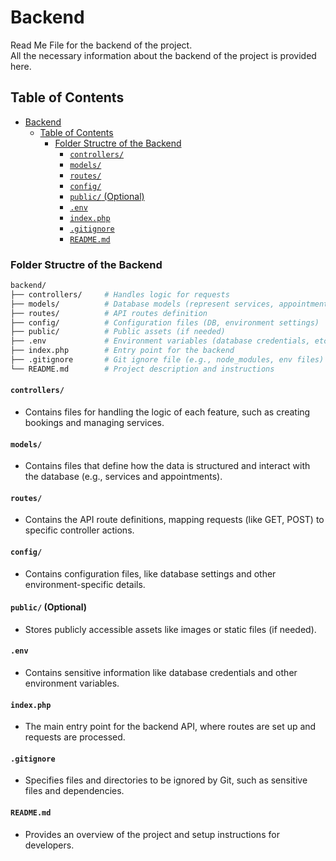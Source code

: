 # Backend
Read Me File for the backend of the project.  
All the necessary information about the backend of the project is provided here.

## Table of Contents
- [Backend](#backend)
  - [Table of Contents](#table-of-contents)
    - [Folder Structre of the Backend](#folder-structre-of-the-backend)
      - [`controllers/`](#controllers)
      - [`models/`](#models)
      - [`routes/`](#routes)
      - [`config/`](#config)
      - [`public/` (Optional)](#public-optional)
      - [`.env`](#env)
      - [`index.php`](#indexphp)
      - [`.gitignore`](#gitignore)
      - [`README.md`](#readmemd)

### Folder Structre of the Backend

``` bash
backend/
├── controllers/     # Handles logic for requests
├── models/          # Database models (represent services, appointments, etc.)
├── routes/          # API routes definition
├── config/          # Configuration files (DB, environment settings)
├── public/          # Public assets (if needed)
├── .env             # Environment variables (database credentials, etc.)
├── index.php        # Entry point for the backend
├── .gitignore       # Git ignore file (e.g., node_modules, env files)
└── README.md        # Project description and instructions
```

#### `controllers/`
- Contains files for handling the logic of each feature, such as creating bookings and managing services.

#### `models/`
- Contains files that define how the data is structured and interact with the database (e.g., services and appointments).

#### `routes/`
- Contains the API route definitions, mapping requests (like GET, POST) to specific controller actions.

#### `config/`
- Contains configuration files, like database settings and other environment-specific details.

#### `public/` (Optional)
- Stores publicly accessible assets like images or static files (if needed).

#### `.env`
- Contains sensitive information like database credentials and other environment variables.

#### `index.php`
- The main entry point for the backend API, where routes are set up and requests are processed.

#### `.gitignore`
- Specifies files and directories to be ignored by Git, such as sensitive files and dependencies.

#### `README.md`
- Provides an overview of the project and setup instructions for developers.